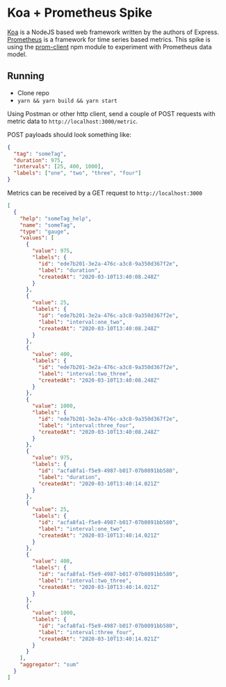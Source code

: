 # Koa + Prometheus Spike

[Koa](https://koajs.com/) is a NodeJS based web framework written by the authors of Express. [Prometheus](https://prometheus.io/) is a framework for time series based metrics. This spike is using the [prom-client](https://www.npmjs.com/package/prom-client) npm module to experiment with Prometheus data model.

## Running

- Clone repo
- `yarn && yarn build && yarn start`

Using Postman or other http client, send a couple of POST requests with metric data to `http://localhost:3000/metric`.

POST payloads should look something like:

```json
{
  "tag": "someTag",
  "duration": 975,
  "intervals": [25, 400, 1000],
  "labels": ["one", "two", "three", "four"]
}
```

Metrics can be received by a GET request to `http://localhost:3000`

```json
[
  {
    "help": "someTag_help",
    "name": "someTag",
    "type": "gauge",
    "values": [
      {
        "value": 975,
        "labels": {
          "id": "ede7b201-3e2a-476c-a3c8-9a350d367f2e",
          "label": "duration",
          "createdAt": "2020-03-10T13:40:08.248Z"
        }
      },
      {
        "value": 25,
        "labels": {
          "id": "ede7b201-3e2a-476c-a3c8-9a350d367f2e",
          "label": "interval:one_two",
          "createdAt": "2020-03-10T13:40:08.248Z"
        }
      },
      {
        "value": 400,
        "labels": {
          "id": "ede7b201-3e2a-476c-a3c8-9a350d367f2e",
          "label": "interval:two_three",
          "createdAt": "2020-03-10T13:40:08.248Z"
        }
      },
      {
        "value": 1000,
        "labels": {
          "id": "ede7b201-3e2a-476c-a3c8-9a350d367f2e",
          "label": "interval:three_four",
          "createdAt": "2020-03-10T13:40:08.248Z"
        }
      },
      {
        "value": 975,
        "labels": {
          "id": "acfa8fa1-f5e9-4987-b017-07b0891bb580",
          "label": "duration",
          "createdAt": "2020-03-10T13:40:14.021Z"
        }
      },
      {
        "value": 25,
        "labels": {
          "id": "acfa8fa1-f5e9-4987-b017-07b0891bb580",
          "label": "interval:one_two",
          "createdAt": "2020-03-10T13:40:14.021Z"
        }
      },
      {
        "value": 400,
        "labels": {
          "id": "acfa8fa1-f5e9-4987-b017-07b0891bb580",
          "label": "interval:two_three",
          "createdAt": "2020-03-10T13:40:14.021Z"
        }
      },
      {
        "value": 1000,
        "labels": {
          "id": "acfa8fa1-f5e9-4987-b017-07b0891bb580",
          "label": "interval:three_four",
          "createdAt": "2020-03-10T13:40:14.021Z"
        }
      }
    ],
    "aggregator": "sum"
  }
]
```

